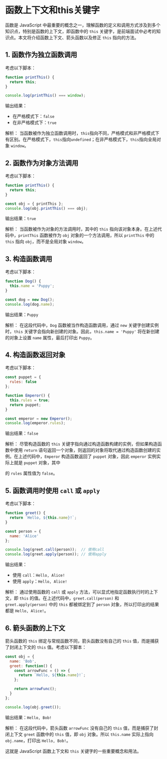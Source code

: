 # 函数上下文和this关键字

函数是 JavaScript 中最重要的概念之一，理解函数的定义和调用方式涉及到多个知识点，特别是函数的上下文，即函数中的 `this` 关键字，是前端面试中必考的知识点。本文将介绍函数上下文、箭头函数以及修正 `this` 指向的方法。

## 1. 函数作为独立函数调用

考虑以下脚本：

```javascript
function printThis() {
  return this;
}

console.log(printThis() === window);
```

输出结果：
- 在严格模式下：`false`
- 在非严格模式下：`true`

解析：
当函数被作为独立函数调用时，`this`指向不同，严格模式和非严格模式下有区别。在严格模式下，`this`指向`undefined`；在非严格模式下，`this`指向全局对象 `window`。

## 2. 函数作为对象方法调用

考虑以下脚本：

```javascript
function printThis() {
  return this;
}

const obj = { printThis };
console.log(obj.printThis() === obj);
```

输出结果：`true`

解析：
当函数被作为对象的方法调用时，其中的 `this` 指向该对象本身。在上述代码中，`printThis` 函数被作为 `obj` 对象的一个方法调用，所以 `printThis` 中的 `this` 指向 `obj`，而不是全局对象 `window`。

## 3. 构造函数调用

考虑以下脚本：

```javascript
function Dog() {
  this.name = 'Puppy';
}

const dog = new Dog();
console.log(dog.name);
```

输出结果：`Puppy`

解析：
在这段代码中，`Dog` 函数被当作构造函数调用，通过 `new` 关键字创建实例时，`this` 关键字会指向新创建的对象。因此，`this.name = 'Puppy'` 将在新创建的对象上设置 `name` 属性，最后打印出 `Puppy`。

## 4. 构造函数返回对象

考虑以下脚本：

```javascript
const puppet = {
  rules: false
};

function Emperor() {
  this.rules = true;
  return puppet;
}

const emperor = new Emperor();
console.log(emperor.rules);
```

输出结果：`false`

解析：
尽管构造函数的 `this` 关键字指向通过构造函数构建的实例，但如果构造函数中使用 `return` 语句返回一个对象，则返回的对象将取代通过构造函数创建的实例。在上述代码中，`Emperor` 构造函数返回了 `puppet` 对象，因此 `emperor` 实例实际上就是 `puppet` 对象，其中

的 `rules` 属性值为 `false`。

## 5. 函数调用时使用 `call` 或 `apply`

考虑以下脚本：

```javascript
function greet() {
  return `Hello, ${this.name}!`;
}

const person = {
  name: 'Alice'
};

console.log(greet.call(person));  // 使用call
console.log(greet.apply(person)); // 使用apply
```

输出结果：
- 使用 `call`：`Hello, Alice!`
- 使用 `apply`：`Hello, Alice!`

解析：
通过使用函数的 `call` 或 `apply` 方法，可以显式地指定函数执行时的上下文，即 `this` 的值。在上述代码中，`greet.call(person)` 和 `greet.apply(person)` 中的 `this` 都被绑定到了 `person` 对象，所以打印出的结果都是 `Hello, Alice!`。

## 6. 箭头函数的上下文

箭头函数的 `this` 绑定与常规函数不同，箭头函数没有自己的 `this` 值，而是捕获了封闭上下文的 `this` 值。考虑以下脚本：

```javascript
const obj = {
  name: 'Bob',
  greet: function() {
    const arrowFunc = () => {
      return `Hello, ${this.name}!`;
    };

    return arrowFunc();
  }
};

console.log(obj.greet());
```

输出结果：`Hello, Bob!`

解析：
在这段代码中，箭头函数 `arrowFunc` 没有自己的 `this` 值，而是捕获了封闭上下文 `greet` 函数中的 `this` 值，即 `obj` 对象。所以 `this.name` 实际上指向 `obj.name`，打印出 `Hello, Bob!`。

这就是 JavaScript 函数上下文和 `this` 关键字的一些重要概念和用法。